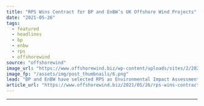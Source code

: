 ```yaml
---
title: "RPS Wins Contract for BP and EnBW’s UK Offshore Wind Projects"
date: "2021-05-26"
tags: 
  - featured
  - headlines
  - bp
  - enbw
  - rps
  - offshorewind
source: "offshorewind"
image_url: "https://www.offshorewind.biz/wp-content/uploads/sites/2/2021/02/BP-and-EnBW-Secure-Prime-Wind-Realestate-Offshore-UK-2.png"
image_fp: "/assets/img/post_thumbnails/6.png"
lead: "BP and EnBW have selected RPS as Environmental Impact Assessments (EIA) and Habitat Regulations"
article_url: "https://www.offshorewind.biz/2021/05/26/rps-wins-contract-for-bp-and-enbws-uk-offshore-wind-projects/"
---
```


---
